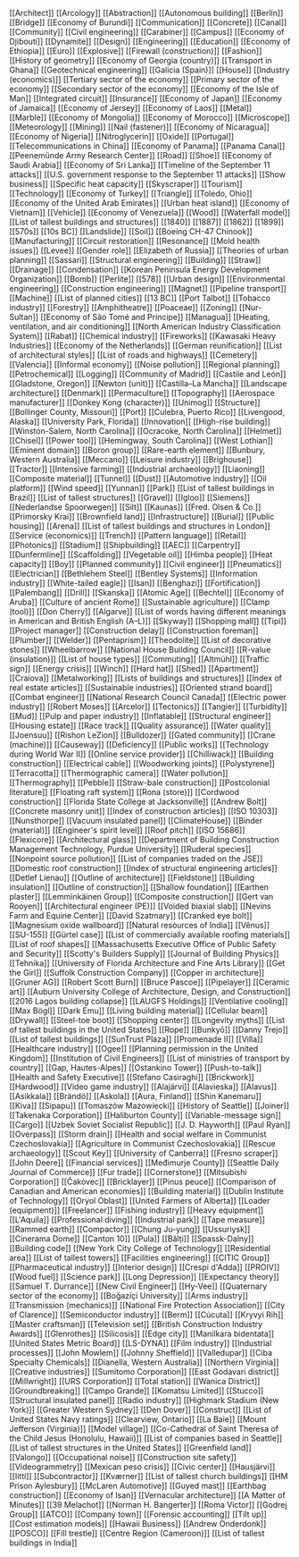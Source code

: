 [[Architect]]
[[Arcology]]
[[Abstraction]]
[[Autonomous building]]
[[Berlin]]
[[Bridge]]
[[Economy of Burundi]]
[[Communication]]
[[Concrete]]
[[Canal]]
[[Community]]
[[Civil engineering]]
[[Carabiner]]
[[Campus]]
[[Economy of Djibouti]]
[[Dynamite]]
[[Design]]
[[Engineering]]
[[Education]]
[[Economy of Ethiopia]]
[[Euro]]
[[Explosive]]
[[Firewall (construction)]]
[[Fashion]]
[[History of geometry]]
[[Economy of Georgia (country)]]
[[Transport in Ghana]]
[[Geotechnical engineering]]
[[Galicia (Spain)]]
[[House]]
[[Industry (economics)]]
[[Tertiary sector of the economy]]
[[Primary sector of the economy]]
[[Secondary sector of the economy]]
[[Economy of the Isle of Man]]
[[Integrated circuit]]
[[Insurance]]
[[Economy of Japan]]
[[Economy of Jamaica]]
[[Economy of Jersey]]
[[Economy of Laos]]
[[Metal]]
[[Marble]]
[[Economy of Mongolia]]
[[Economy of Morocco]]
[[Microscope]]
[[Meteorology]]
[[Mining]]
[[Nail (fastener)]]
[[Economy of Nicaragua]]
[[Economy of Nigeria]]
[[Nitroglycerin]]
[[Oxide]]
[[Portugal]]
[[Telecommunications in China]]
[[Economy of Panama]]
[[Panama Canal]]
[[Peenemünde Army Research Center]]
[[Road]]
[[Shoe]]
[[Economy of Saudi Arabia]]
[[Economy of Sri Lanka]]
[[Timeline of the September 11 attacks]]
[[U.S. government response to the September 11 attacks]]
[[Show business]]
[[Specific heat capacity]]
[[Skyscraper]]
[[Tourism]]
[[Technology]]
[[Economy of Turkey]]
[[Triangle]]
[[Toledo, Ohio]]
[[Economy of the United Arab Emirates]]
[[Urban heat island]]
[[Economy of Vietnam]]
[[Vehicle]]
[[Economy of Venezuela]]
[[Wood]]
[[Waterfall model]]
[[List of tallest buildings and structures]]
[[1840]]
[[1887]]
[[1862]]
[[1899]]
[[570s]]
[[10s BC]]
[[Landslide]]
[[Soil]]
[[Boeing CH-47 Chinook]]
[[Manufacturing]]
[[Circuit restoration]]
[[Resonance]]
[[Mold health issues]]
[[Levee]]
[[Gender role]]
[[Elizabeth of Russia]]
[[Theories of urban planning]]
[[Sassari]]
[[Structural engineering]]
[[Building]]
[[Straw]]
[[Drainage]]
[[Condensation]]
[[Korean Peninsula Energy Development Organization]]
[[Bomb]]
[[Perlite]]
[[578]]
[[Urban design]]
[[Environmental engineering]]
[[Construction engineering]]
[[Magnet]]
[[Pipeline transport]]
[[Machine]]
[[List of planned cities]]
[[13 BC]]
[[Port Talbot]]
[[Tobacco industry]]
[[Forestry]]
[[Amphitheatre]]
[[Poaceae]]
[[Zoning]]
[[Nur-Sultan]]
[[Economy of São Tomé and Príncipe]]
[[Managua]]
[[Heating, ventilation, and air conditioning]]
[[North American Industry Classification System]]
[[Rabat]]
[[Chemical industry]]
[[Fireworks]]
[[Kawasaki Heavy Industries]]
[[Economy of the Netherlands]]
[[German reunification]]
[[List of architectural styles]]
[[List of roads and highways]]
[[Cemetery]]
[[Valencia]]
[[Informal economy]]
[[Noise pollution]]
[[Regional planning]]
[[Petrochemical]]
[[Logging]]
[[Community of Madrid]]
[[Castile and León]]
[[Gladstone, Oregon]]
[[Newton (unit)]]
[[Castilla–La Mancha]]
[[Landscape architecture]]
[[Denmark]]
[[Permaculture]]
[[Topography]]
[[Aerospace manufacturer]]
[[Donkey Kong (character)]]
[[Unimog]]
[[Structure]]
[[Bollinger County, Missouri]]
[[Port]]
[[Culebra, Puerto Rico]]
[[Livengood, Alaska]]
[[University Park, Florida]]
[[Innovation]]
[[High-rise building]]
[[Winston-Salem, North Carolina]]
[[Ocracoke, North Carolina]]
[[Helmet]]
[[Chisel]]
[[Power tool]]
[[Hemingway, South Carolina]]
[[West Lothian]]
[[Eminent domain]]
[[Boron group]]
[[Rare-earth element]]
[[Bunbury, Western Australia]]
[[Meccano]]
[[Leisure industry]]
[[Brighouse]]
[[Tractor]]
[[Intensive farming]]
[[Industrial archaeology]]
[[Liaoning]]
[[Composite material]]
[[Tunnel]]
[[Dust]]
[[Automotive industry]]
[[Oil platform]]
[[Wind speed]]
[[Yunnan]]
[[Park]]
[[List of tallest buildings in Brazil]]
[[List of tallest structures]]
[[Gravel]]
[[Igloo]]
[[Siemens]]
[[Nederlandse Spoorwegen]]
[[Silt]]
[[Kaunas]]
[[Fred. Olsen & Co.]]
[[Primorsky Krai]]
[[Brownfield land]]
[[Infrastructure]]
[[Burial]]
[[Public housing]]
[[Arena]]
[[List of tallest buildings and structures in London]]
[[Service (economics)]]
[[Trench]]
[[Pattern language]]
[[Retail]]
[[Photonics]]
[[Stadium]]
[[Shipbuilding]]
[[AEC]]
[[Carpentry]]
[[Dunfermline]]
[[Scaffolding]]
[[Vegetable oil]]
[[Himba people]]
[[Heat capacity]]
[[Boy]]
[[Planned community]]
[[Civil engineer]]
[[Pneumatics]]
[[Electrician]]
[[Bethlehem Steel]]
[[Bentley Systems]]
[[Information industry]]
[[White-tailed eagle]]
[[Isan]]
[[Benghazi]]
[[Fortification]]
[[Palembang]]
[[Drill]]
[[Skanska]]
[[Atomic Age]]
[[Bechtel]]
[[Economy of Aruba]]
[[Culture of ancient Rome]]
[[Sustainable agriculture]]
[[Clamp (tool)]]
[[Don Cherry]]
[[Algarve]]
[[List of words having different meanings in American and British English (A–L)]]
[[Skyway]]
[[Shopping mall]]
[[Tipi]]
[[Project manager]]
[[Construction delay]]
[[Construction foreman]]
[[Plumber]]
[[Welder]]
[[Pentaprism]]
[[Theodolite]]
[[List of decorative stones]]
[[Wheelbarrow]]
[[National House Building Council]]
[[R-value (insulation)]]
[[List of house types]]
[[Commuting]]
[[Altmühl]]
[[Traffic sign]]
[[Energy crisis]]
[[Winch]]
[[Hard hat]]
[[Shed]]
[[Apartment]]
[[Craiova]]
[[Metalworking]]
[[Lists of buildings and structures]]
[[Index of real estate articles]]
[[Sustainable industries]]
[[Oriented strand board]]
[[Combat engineer]]
[[National Research Council Canada]]
[[Electric power industry]]
[[Robert Moses]]
[[Arcelor]]
[[Tectonics]]
[[Tangier]]
[[Turbidity]]
[[Mud]]
[[Pulp and paper industry]]
[[Inflatable]]
[[Structural engineer]]
[[Housing estate]]
[[Race track]]
[[Quality assurance]]
[[Water quality]]
[[Joensuu]]
[[Rishon LeZion]]
[[Bulldozer]]
[[Gated community]]
[[Crane (machine)]]
[[Causeway]]
[[Deficiency]]
[[Public works]]
[[Technology during World War II]]
[[Online service provider]]
[[Chilliwack]]
[[Building construction]]
[[Electrical cable]]
[[Woodworking joints]]
[[Polystyrene]]
[[Terracotta]]
[[Thermographic camera]]
[[Water pollution]]
[[Thermography]]
[[Pebble]]
[[Straw-bale construction]]
[[Postcolonial literature]]
[[Floating raft system]]
[[Rona (store)]]
[[Cordwood construction]]
[[Florida State College at Jacksonville]]
[[Andrew Bolt]]
[[Concrete masonry unit]]
[[Index of construction articles]]
[[ISO 10303]]
[[Nunsthorpe]]
[[Vacuum insulated panel]]
[[ClimateHouse]]
[[Binder (material)]]
[[Engineer's spirit level]]
[[Roof pitch]]
[[ISO 15686]]
[[Flexicore]]
[[Architectural glass]]
[[Department of Building Construction Management Technology, Purdue University]]
[[Ruderal species]]
[[Nonpoint source pollution]]
[[List of companies traded on the JSE]]
[[Domestic roof construction]]
[[Index of structural engineering articles]]
[[Detlef Lienau]]
[[Outline of architecture]]
[[Fieldstone]]
[[Building insulation]]
[[Outline of construction]]
[[Shallow foundation]]
[[Earthen plaster]]
[[Lemminkäinen Group]]
[[Composite construction]]
[[Gert van Rooyen]]
[[Architectural engineer (PE)]]
[[Voided biaxial slab]]
[[Nevins Farm and Equine Center]]
[[David Szatmary]]
[[Cranked eye bolt]]
[[Magnesium oxide wallboard]]
[[Natural resources of India]]
[[Vênus]]
[[SU-155]]
[[Gürtel case]]
[[List of commercially available roofing materials]]
[[List of roof shapes]]
[[Massachusetts Executive Office of Public Safety and Security]]
[[Scotty's Builders Supply]]
[[Journal of Building Physics]]
[[Tehnika]]
[[University of Florida Architecture and Fine Arts Library]]
[[Get the Girl]]
[[Suffolk Construction Company]]
[[Copper in architecture]]
[[Gruner AG]]
[[Robert Scott Burn]]
[[Bruce Pascoe]]
[[Pipelayer]]
[[Ceramic art]]
[[Auburn University College of Architecture, Design, and Construction]]
[[2016 Lagos building collapse]]
[[LAUGFS Holdings]]
[[Ventilative cooling]]
[[Max Bögl]]
[[Dark Emu]]
[[Living building material]]
[[Cellular beam]]
[[Drywall]]
[[Steel-toe boot]]
[[Shopping center]]
[[Longevity myths]]
[[List of tallest buildings in the United States]]
[[Rope]]
[[Bunkyō]]
[[Danny Trejo]]
[[List of tallest buildings]]
[[SunTrust Plaza]]
[[Promenade II]]
[[Villa]]
[[Healthcare industry]]
[[Ogee]]
[[Planning permission in the United Kingdom]]
[[Institution of Civil Engineers]]
[[List of ministries of transport by country]]
[[Gap, Hautes-Alpes]]
[[Ostankino Tower]]
[[Push-to-talk]]
[[Health and Safety Executive]]
[[Stefano Casiraghi]]
[[Brickwork]]
[[Hardwood]]
[[Video game industry]]
[[Alajärvi]]
[[Alavieska]]
[[Alavus]]
[[Asikkala]]
[[Brändö]]
[[Askola]]
[[Aura, Finland]]
[[Shin Kanemaru]]
[[Kiva]]
[[Sipapu]]
[[Tomaszów Mazowiecki]]
[[History of Seattle]]
[[Joiner]]
[[Takenaka Corporation]]
[[Haliburton County]]
[[Variable-message sign]]
[[Cargo]]
[[Uzbek Soviet Socialist Republic]]
[[J. D. Hayworth]]
[[Paul Ryan]]
[[Overpass]]
[[Storm drain]]
[[Health and social welfare in Communist Czechoslovakia]]
[[Agriculture in Communist Czechoslovakia]]
[[Rescue archaeology]]
[[Scout Key]]
[[University of Canberra]]
[[Fresno scraper]]
[[John Deere]]
[[Financial services]]
[[Međimurje County]]
[[Seattle Daily Journal of Commerce]]
[[Fur trade]]
[[Cornerstone]]
[[Mitsubishi Corporation]]
[[Čakovec]]
[[Bricklayer]]
[[Pinus peuce]]
[[Comparison of Canadian and American economies]]
[[Building material]]
[[Dublin Institute of Technology]]
[[Oryol Oblast]]
[[United Farmers of Alberta]]
[[Loader (equipment)]]
[[Freelancer]]
[[Fishing industry]]
[[Heavy equipment]]
[[L'Aquila]]
[[Professional diving]]
[[Industrial park]]
[[Tape measure]]
[[Rammed earth]]
[[Compactor]]
[[Chung Ju-yung]]
[[Ussuriysk]]
[[Cinerama Dome]]
[[Canton 10]]
[[Pula]]
[[Bălți]]
[[Spassk-Dalny]]
[[Building code]]
[[New York City College of Technology]]
[[Residential area]]
[[List of tallest towers]]
[[Facilities engineering]]
[[CITIC Group]]
[[Pharmaceutical industry]]
[[Interior design]]
[[Crespi d'Adda]]
[[PROIV]]
[[Wood fuel]]
[[Science park]]
[[Long Depression]]
[[Expectancy theory]]
[[Samuel T. Durrance]]
[[New Civil Engineer]]
[[Hy-Vee]]
[[Quaternary sector of the economy]]
[[Boğaziçi University]]
[[Arms industry]]
[[Transmission (mechanics)]]
[[National Fire Protection Association]]
[[City of Clarence]]
[[Semiconductor industry]]
[[Berm]]
[[Cúcuta]]
[[Kryvyi Rih]]
[[Master craftsman]]
[[Television set]]
[[British Construction Industry Awards]]
[[Glenrothes]]
[[Silicosis]]
[[Edge city]]
[[Manilkara bidentata]]
[[United States Metric Board]]
[[LS-DYNA]]
[[Film industry]]
[[Industrial processes]]
[[John Mowlem]]
[[Johnny Sheffield]]
[[Valledupar]]
[[Ciba Specialty Chemicals]]
[[Dianella, Western Australia]]
[[Northern Virginia]]
[[Creative industries]]
[[Sumitomo Corporation]]
[[East Godavari district]]
[[Millwright]]
[[URS Corporation]]
[[Total station]]
[[Wanica District]]
[[Groundbreaking]]
[[Campo Grande]]
[[Komatsu Limited]]
[[Stucco]]
[[Structural insulated panel]]
[[Radio industry]]
[[Highmark Stadium (New York)]]
[[Greater Western Sydney]]
[[Den Dover]]
[[Construct]]
[[List of United States Navy ratings]]
[[Clearview, Ontario]]
[[La Baie]]
[[Mount Jefferson (Virginia)]]
[[Model village]]
[[Co-Cathedral of Saint Theresa of the Child Jesus (Honolulu, Hawaii)]]
[[List of companies based in Seattle]]
[[List of tallest structures in the United States]]
[[Greenfield land]]
[[Valongo]]
[[Occupational noise]]
[[Construction site safety]]
[[Videogrammetry]]
[[Mexican peso crisis]]
[[Civic center]]
[[Hausjärvi]]
[[Iitti]]
[[Subcontractor]]
[[Kværner]]
[[List of tallest church buildings]]
[[HM Prison Aylesbury]]
[[McLaren Automotive]]
[[Guyed mast]]
[[Earthbag construction]]
[[Economy of Isan]]
[[Vernacular architecture]]
[[A Matter of Minutes]]
[[39 Melachot]]
[[Norman H. Bangerter]]
[[Roma Victor]]
[[Godrej Group]]
[[ATCO]]
[[Company town]]
[[Forensic accounting]]
[[Tilt up]]
[[Cost estimation models]]
[[Hawaii Business]]
[[Andrew Onderdonk]]
[[POSCO]]
[[Fill trestle]]
[[Centre Region (Cameroon)]]
[[List of tallest buildings in India]]
